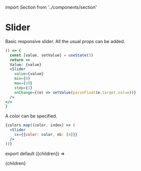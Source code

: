 import Section from '../components/section'

# Slider

Basic responsive slider. All the usual props can be added. 

```jsx live
() => {
  const [value, setValue] = useState(5)
  return <>
  Value: {value}
  <Slider 
    value={value} 
    min={0} 
    max={10} 
    step={1}
    onChange={(e) => setValue(parseFloat(e.target.value))}
  />
</>
}
``` 

A color can be specified.

```jsx live
{colors.map((color, index) => (
  <Slider 
    sx={{color: color, mb: [4]}}
  />
))}
```

export default ({children}) => <Section name='slider'>{children}</Section>